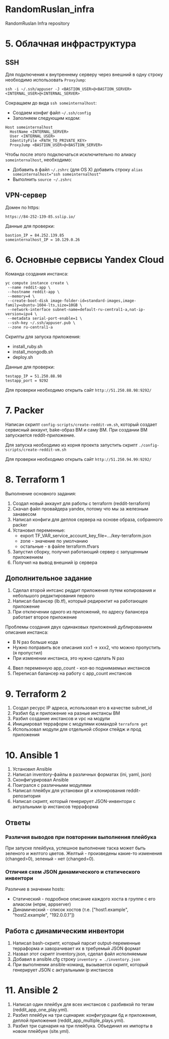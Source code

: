 # RandomRuslan_infra
RandomRuslan Infra repository


# 5. Облачная инфраструктура
## SSH
Для подключения к внутреннему серверу через внешний в одну строку необходимо использовать `ProxyJump`:
```shell
ssh -i ~/.ssh/appuser -J <BASTION_USER>@<BASTION_SERVER> <INTERNAL_USER>@<INTERNAL_SERVER>
```

Сокращаем до вида `ssh someinternalhost`:
 - Создаем конфиг файл `~/.ssh/config`
 - Заполняем следующим кодом:
```shell
Host someinternalhost
  HostName <INTERNAL_SERVER>
  User <INTERNAL_USER>
  IdentityFile <PATH_TO_PRIVATE_KEY>
  ProxyJump <BASTION_USER>@<BASTION_SERVER>
```

Чтобы после этого подключаться исключительно по алиасу `someinternalhost`, необходимо:
 - Добавить в файл `~/.zshrc` (для OS X) добавить строку `alias someinternalhost="ssh someinternalhost"`
 - Выполнить `source ~/.zshrc`

## VPN-сервер

Домен по https:
```shell
https://84-252-139-85.sslip.io/
```

Данные для проверки:
```shell
bastion_IP = 84.252.139.85
someinternalhost_IP = 10.129.0.26
```

# 6. Основные сервисы Yandex Cloud

Команда создания инстанса:
```shell
yc compute instance create \
 --name reddit-app \
 --hostname reddit-app \
 --memory=4 \
 --create-boot-disk image-folder-id=standard-images,image-family=ubuntu-1604-lts,size=10GB \
 --network-interface subnet-name=default-ru-central1-a,nat-ip-version=ipv4 \
 --metadata serial-port-enable=1 \
 --ssh-key ~/.ssh/appuser.pub \
 --zone ru-central1-a
```

Скрипты для запуска приложения:
 - install_ruby.sh
 - install_mongodb.sh
 - deploy.sh

Данные для проверки:
```shell
testapp_IP = 51.250.88.98
testapp_port = 9292
```

Для проверки необходимо открыть сайт `http://51.250.88.98:9292/`

# 7. Packer

Написан скрипт `config-scripts/create-reddit-vm.sh`, который создает сервисный аккаунт, bake-образ ВМ и саму ВМ.
При создании ВМ запускается reddit-приложение.

Для запуска необходимо из корня проекта запустить скрипт `./config-scripts/create-reddit-vm.sh`

Для проверки необходимо открыть сайт `http://51.250.94.99:9292/`

# 8. Terraform 1

Выполнение основного задания:
1. Создал новый аккаунт для работы с terraform (reddit-terraform)
2. Скачал файл провайдера yandex, потому что мы за железным занавесом
3. Написал конфиги для деплоя сервера на основе образа, собранного packer
4. Установил переменные:
   - export TF_VAR_service_account_key_file=.../key-terraform.json
   - zone - значение по умолчанию
   - остальные - в файле terraform.tfvars
5. Запустил сборку, получил работающий сервер с запущенным приложением
6. Получил на вывод внешний ip сервера

## Дополнительное задание

1. Сделал второй интсанс реддит приложения путем копирования и небольшого редактирования первого
2. Написал балансер (lb.tf), который редиректит на работающее приложение
3. При отключении одного из приложений, по адресу балансера работает второе приложение

Проблемы создания двух одинаковых приложений дублированием описания инстанса:
- В N раз больше кода
- Нужно поправить все описания xxx1 -> xxx2, что можно пропустить (я пропустил)
- При изменении инстанса, это нужно сделать N раз

4. Ввел переменную app_count - кол-во поднимаемых инстансов
5. Переписал балансер на работу с app_count инстансов

# 9. Terraform 2

1. Создал ресурс IP адреса, использовал его в качестве subnet_id
2. Разбил бд и приложение на разные инстансы ВМ
3. Разбил создание инстансов и vpc на модули
4. Инициировал терраформ с модулями командой `terraform get`
5. Использовал модули для отдельной сборки стейдж и прод приложения

# 10. Ansible 1

1. Установил Ansible
2. Написал inventory-файлы в различных форматах (ini, yaml, json)
3. Сконфигурировал Ansible
4. Поигрался с различными модулями
5. Написал плейбук для установки git и клонирования reddit-репозитория
6. Написал скрипт, который генерирует JSON-инвентори с актуальными ip инстансов терраформа

## Ответы

### Различия выводов при повторении выполнения плейбука

При запуске плейбука, успешное выполнение таска может быть зеленого и желтого цветов.
Желтый - произведены какие-то изменения (changed>0), зеленый - нет (changed=0).

### Отличия схем JSON динамического и статического инвентори

Различие в значении hosts:
- Статический - подробное описание каждого хоста в группе с его алиасом (нпрм, appserver)
- Динамический - список хостов (т.е. ["host1.example", "host2.example", "192.0.0.1"])

## Работа с динамическим инвентори

1. Написал bash-скрипт, который парсит output-переменные терраформа и заворачивает их в требуемый JSON формат
2. Назвал этот скрипт inventory.json, сделал файл исполняемым
3. Добавил в ansible.cfg строку `inventory = ./inventory.json`
4. При выполнении ansible-команд, вызывается скрипт, который генерирует JSON с актуальными ip инстансов

# 11. Ansible 2

1. Написал один плейбук для всех инстансов с разбивкой по тегам (reddit_app_one_play.yml).
2. Разбил плейбук на три сценария: конфигурации бд и приложения, деплой приложения (reddit_app_multiple_plays.yml).
3. Разбил три сценария на три плейбука. Объединил их импорты в новом плейбуке (site.yml).

